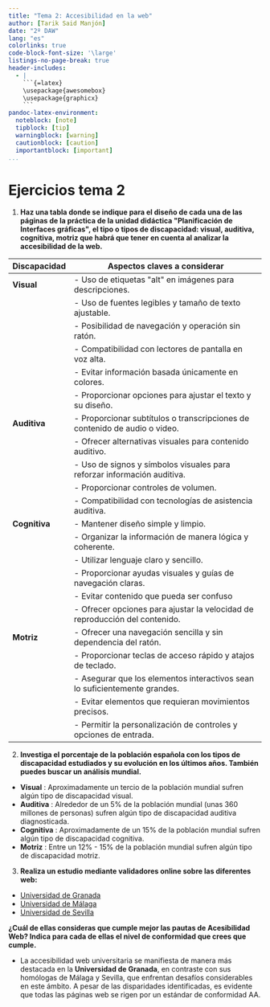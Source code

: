 ```yaml
---
title: "Tema 2: Accesibilidad en la web"
author: [Tarik Said Manjón]
date: "2º DAW"
lang: "es"
colorlinks: true
code-block-font-size: '\large'
listings-no-page-break: true
header-includes:
  - |
    ```{=latex}
    \usepackage{awesomebox}
    \usepackage{graphicx}
    ```
pandoc-latex-environment:
  noteblock: [note]
  tipblock: [tip]
  warningblock: [warning]
  cautionblock: [caution]
  importantblock: [important]
...
```


# Ejercicios tema 2

1. **Haz una tabla donde se indique para el diseño de cada una de las páginas de la práctica de la unidad didáctica "Planificación de Interfaces gráficas", el tipo o tipos de discapacidad: visual, auditiva, cognitiva, motriz que habrá que tener en cuenta al analizar la accesibilidad de la web.**

| Discapacidad | Aspectos claves a considerar |
| ---  | --- |
| **Visual** | - Uso de etiquetas "alt" en imágenes para descripciones.   |
||- Uso de fuentes legibles y tamaño de texto ajustable. |
|| - Posibilidad de navegación y operación sin ratón. |
|| - Compatibilidad con lectores de pantalla en voz alta. |
|| - Evitar información basada únicamente en colores. |
|| - Proporcionar opciones para ajustar el texto y su diseño. |
| **Auditiva** | - Proporcionar subtítulos o transcripciones de contenido de audio o video. |
|| - Ofrecer alternativas visuales para contenido auditivo. |
|| - Uso de signos y símbolos visuales para reforzar información auditiva. |
|| - Proporcionar controles de volumen. |
|| - Compatibilidad con tecnologías de asistencia auditiva. |
|**Cognitiva** | - Mantener diseño simple y limpio.|
|| - Organizar la información de manera lógica y coherente. |
|| - Utilizar lenguaje claro y sencillo. |
|| - Proporcionar ayudas visuales y guías de navegación claras. |
|| - Evitar contenido que pueda ser confuso |
|| - Ofrecer opciones para ajustar la velocidad de reproducción del contenido. |
|**Motriz** | - Ofrecer una navegación sencilla y sin dependencia del ratón. |
|| - Proporcionar teclas de acceso rápido y atajos de teclado. |
|| - Asegurar que los elementos interactivos sean lo suficientemente grandes. |
|| - Evitar elementos que requieran movimientos precisos. |
|| - Permitir la personalización de controles y opciones de entrada. |

2. **Investiga el porcentaje de la población española con los tipos de discapacidad estudiados y su evolución en los últimos años. También puedes buscar un análisis mundial.**

- **Visual** : Aproximadamente un tercio de la población mundial sufren algún tipo de discapacidad visual.
- **Auditiva** : Alrededor de un 5% de la población mundial (unas 360 millones de personas)
sufren algún tipo de discapacidad auditiva diagnosticada.
- **Cognitiva** : Aproximadamente de un 15% de la población mundial sufren algún tipo de discapacidad cognitiva.
- **Motriz** : Entre un 12% - 15% de la población mundial sufren algún tipo de discapacidad motriz.

3. **Realiza un estudio mediante validadores online sobre las diferentes web:**

- [Universidad de Granada](https://www.ugr.es/)
- [Universidad de Málaga](https://www.uma.es/)
- [Universidad de Sevilla](https://www.us.es/)

**¿Cuál de ellas consideras que cumple mejor las pautas de Acesibilidad Web? Indica para cada de ellas el nivel de conformidad que crees que cumple.**

- La accesibilidad web universitaria se manifiesta de manera más destacada en la **Universidad de Granada**, en contraste con sus homólogas de Málaga y Sevilla, que enfrentan desafíos considerables en este ámbito. A pesar de las disparidades identificadas, es evidente que todas las páginas web se rigen por un estándar de conformidad AA.